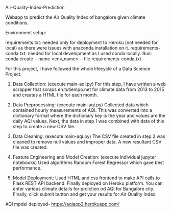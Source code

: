 Air-Quality-Index-Prediction

Webapp to predict the Air Quality Index of bangalore given climate conditions.

Environment setup:

requirements.txt: needed only for deployment to Heroku (not needed for local) as there were issues with anaconda installation on it.
requirements-conda.txt: needed for local development as I used conda locally. Run: conda create --name <env_name> --file requirements-conda.txt

For this project, I have followed the whole lifecycle of a Data Science Project.

1. Data Collection: (execute main-aqi.py)
For this step, I have written a web scrapper that scraps en.tutiempo.net for climate data from 2013 to 2015 and creates a HTML file for each month.

2. Data Preprocessing: (execute main-aqi.py)
Collected data which contained hourly measurements of AQI.
This was converted into a dictionary format where the dictionary key is the year and values are the daily AQI values.
Next, the data in step 1 was combined with data of this step to create a new CSV file.

3. Data Cleaning: (execute main-aqi.py)
The CSV file created in step 2 was cleaned to remove null values and improper data. A new resultant CSV file was created.

4. Feature Engineering and Model Creation: (execute individual jupyter notebooks)
Used algorithms Random Forest Regressor which gave best performance.

5. Model Deployment: 
Used HTML and css frontend to make API calls to Flask REST API backend.
Finally deployed on Heroku platform.
You can enter various climate details for prdiction od AQI for Bangalore city. Finally, click submit button and get your results for Air Quality Index.

AQI mpdel deployed- https://aqiapp2.herokuapp.com/

